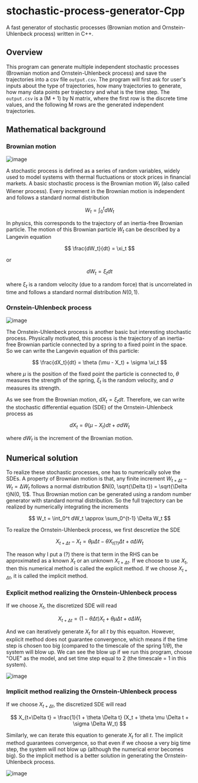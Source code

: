 # stochastic-process-generator-Cpp
A fast generator of stochastic processes (Brownian motion and Ornstein-Uhlenbeck process) written in C++.

## Overview
This program can generate multiple independent stochastic processes (Brownian motion and Ornstein-Uhlenbeck process) and save the trajectories into a csv file `output.csv`. The program will first ask for user's inputs about the type of trajectories, how many trajectories to generate, how many data points per trajectory and what is the time step. The `output.csv` is a (M + 1) by N matrix, where the first row is the discrete time values, and the following M rows are the generated independent trajectories.

## Mathematical background

### Brownian motion

![image](https://user-images.githubusercontent.com/63879978/192063293-30e54aef-9bf8-48f9-a341-9628ce770310.png)

A stochastic process is defined as a series of random variables, widely used to model systems with thermal fluctuations or stock prices in financial markets. A basic stochastic process is the Brownian motion $W_t$ (also called Wiener process). Every increment in the Brownian motion is independent and follows a standard normal distribution

$$
W_t = \int_0^t dW_t
$$

In physics, this corresponds to the trajectory of an inertia-free Brownian particle. The motion of this Brownian particle $W_t$ can be described by a Langevin equation

$$
\frac{dW_t}{dt} = \xi_t
$$

or

$$
dW_t = \xi_tdt
$$

where $\xi_t$ is a random velocity (due to a random force) that is uncorrelated in time and follows a standard normal distribution $N(0, 1)$.

### Ornstein-Uhlenbeck process

![image](https://user-images.githubusercontent.com/63879978/192063322-f5b0a75a-4819-4534-beea-5e18ff61f2a4.png)

The Ornstein-Uhlenbeck process is another basic but interesting stochastic process. Physically motivated, this process is the trajectory of an inertia-free Brownian particle connected by a spring to a fixed point in the space. So we can write the Langevin equation of this particle:

$$
\frac{dX_t}{dt} = \theta (\mu - X_t) + \sigma \xi_t
$$

where $\mu$ is the position of the fixed point the particle is connected to, $\theta$ measures the strength of the spring, $\xi_t$ is the random velocity, and $\sigma$ measures its strength.

As we see from the Brownian motion, $dX_t = \xi_t dt$. Therefore, we can write the stochastic differential equation (SDE) of the Ornstein-Uhlenbeck process as

$$
dX_t = \theta (\mu - X_t)dt + \sigma dW_t
$$

where $dW_t$ is the increment of the Brownian motion.

## Numerical solution
To realize these stochastic processes, one has to numerically solve the SDEs. A property of Brownian motion is that, any finite increment $W_{t+\Delta t} - W_t = ∆W_{t}$ follows a normal distribution $N(0, \sqrt{\Delta t}) = \sqrt{\Delta t}N(0, 1)$. Thus Brownian motion can be generated using a random number generator with standard normal distribution. So the full trajectory can be realized by numerically integrating the increments

$$
W_t = \int_0^t dW_t \approx \sum_0^{t-1} \Delta W_t
$$

To realize the Ornstein-Uhlenbeck process, we first descretize the SDE

$$
X_{t+\Delta t} - X_t = \theta \mu \Delta t - \theta X_{t(?)} \Delta t + \sigma \Delta W_t
$$

The reason why I put a (?) there is that term in the RHS can be approximated as a known $X_t$ or an unknown $X_{t+\Delta t}$. If we choose to use $X_t$, then this numerical method is called the explicit method. If we choose $X_{t+\Delta t}$, it is called the implicit method.

### Explicit method realizing the Ornstein-Uhlenbeck process

If we choose $X_t$, the discretized SDE will read

$$
X_{t+\Delta t} = (1 - \theta \Delta t) X_t + \theta \mu \Delta t + \sigma \Delta W_t
$$

And we can iteratively generate $X_t$ for all $t$ by this equaiton. However, explicit method does not guarantee convergence, which means if the time step is chosen too big (compared to the timescale of the spring $1/\theta$), the system will blow up. We can see the blow up if we run this program, choose "OUE" as the model, and set time step equal to 2 (the timescale = 1 in this system).

![image](https://user-images.githubusercontent.com/63879978/192062674-96e33f26-d7ba-44c0-87df-c30d3cf3dcd1.png)

### Implicit method realizing the Ornstein-Uhlenbeck process

If we choose $X_{t+\Delta t}$, the discretized SDE will read

$$
X_{t+\Delta t} = \frac{1}{1 + \theta \Delta t} (X_t + \theta \mu \Delta t + \sigma \Delta W_t)
$$

Similarly, we can iterate this equation to generate $X_t$ for all $t$. The implicit method guarantees convergence, so that even if we choose a very big time step, the system will not blow up (although the numerical error becomes big). So the implicit method is a better solution in generating the Ornstein-Uhlenbeck process.

![image](https://user-images.githubusercontent.com/63879978/192062762-f8842ea0-5eab-43bf-91ba-f31f4ff13c6c.png)

